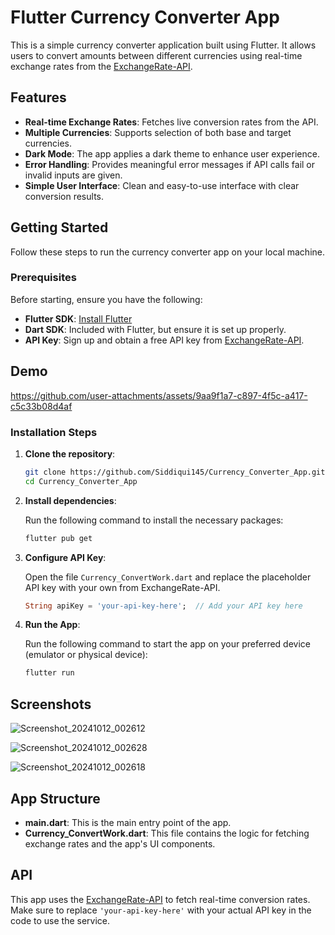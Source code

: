 
# Flutter Currency Converter App

This is a simple currency converter application built using Flutter. It allows users to convert amounts between different currencies using real-time exchange rates from the [ExchangeRate-API](https://www.exchangerate-api.com/).

## Features

- **Real-time Exchange Rates**: Fetches live conversion rates from the API.
- **Multiple Currencies**: Supports selection of both base and target currencies.
- **Dark Mode**: The app applies a dark theme to enhance user experience.
- **Error Handling**: Provides meaningful error messages if API calls fail or invalid inputs are given.
- **Simple User Interface**: Clean and easy-to-use interface with clear conversion results.

## Getting Started

Follow these steps to run the currency converter app on your local machine.

### Prerequisites

Before starting, ensure you have the following:

- **Flutter SDK**: [Install Flutter](https://flutter.dev/docs/get-started/install)
- **Dart SDK**: Included with Flutter, but ensure it is set up properly.
- **API Key**: Sign up and obtain a free API key from [ExchangeRate-API](https://www.exchangerate-api.com/).


## Demo

https://github.com/user-attachments/assets/9aa9f1a7-c897-4f5c-a417-c5c33b08d4af





### Installation Steps

1. **Clone the repository**:

   ```bash
   git clone https://github.com/Siddiqui145/Currency_Converter_App.git
   cd Currency_Converter_App
   ```

2. **Install dependencies**:

   Run the following command to install the necessary packages:

   ```bash
   flutter pub get
   ```

3. **Configure API Key**:

   Open the file `Currency_ConvertWork.dart` and replace the placeholder API key with your own from ExchangeRate-API.

   ```dart
   String apiKey = 'your-api-key-here';  // Add your API key here
   ```

4. **Run the App**:

   Run the following command to start the app on your preferred device (emulator or physical device):

   ```bash
   flutter run
   ```

## Screenshots


![Screenshot_20241012_002612](https://github.com/user-attachments/assets/ae90ae28-8f9b-403e-8592-e1f8d2bdafee)

![Screenshot_20241012_002628](https://github.com/user-attachments/assets/ca7dd27f-acae-4698-a547-fc8670ec37bd)

![Screenshot_20241012_002618](https://github.com/user-attachments/assets/7f99f492-7df6-45e5-b353-adff4d8c8855)

## App Structure

- **main.dart**: This is the main entry point of the app.
- **Currency_ConvertWork.dart**: This file contains the logic for fetching exchange rates and
the app's UI components.



## API

This app uses the [ExchangeRate-API](https://www.exchangerate-api.com/) to fetch real-time conversion rates. Make sure to replace `'your-api-key-here'` with your actual API key in the code to use the service.
